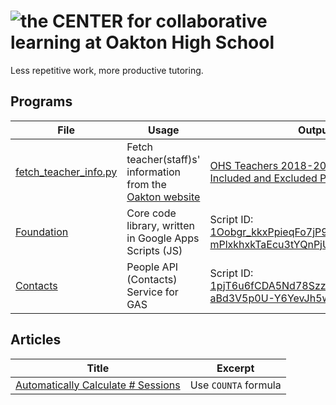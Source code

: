 # ![the CENTER for collaborative learning at Oakton High School](https://ohsthecenter.files.wordpress.com/2015/09/cropped-the-center-full-world.png)

Less repetitive work, more productive tutoring.

## Programs

|File|Usage|Output|
|--|--|--|
|[fetch_teacher_info.py](./code/fetch_teacher_info.py)|Fetch teacher(staff)s' information from the [Oakton website](https://oaktonhs.fcps.edu/staff-directory)|[OHS Teachers 2018-2019.xls](./code/generated/OHS%20Teachers%202018-2019.xls),<br />[Included and Excluded Positions.txt](./code/generated/Included%20and%20Excluded%20Positions.txt)|
|[Foundation](./Google%20App%20Script/Foundation/)|Core code library, written in Google Apps Scripts (JS)|Script ID: [1Oobgr_kkxPpieqFo7jP9mQVJrPe2ZIoORb-mPlxkhxkTaEcu3tYQnPjU](https://script.google.com/d/1Oobgr_kkxPpieqFo7jP9mQVJrPe2ZIoORb-mPlxkhxkTaEcu3tYQnPjU/edit)|
|[Contacts](./Google%20App%20Script/Contacts/)|People API (Contacts) Service for GAS|Script ID: [1pjT6u6fCDA5Nd78SzzlHVmBmS-aBd3V5p0U-Y6YevJh5wvIJevEvVgWn](https://script.google.com/d/1pjT6u6fCDA5Nd78SzzlHVmBmS-aBd3V5p0U-Y6YevJh5wvIJevEvVgWn/edit)|

## Articles

|Title|Excerpt|
|--|--|
|[Automatically Calculate # Sessions](./articles/auto-session-count.md)|Use `COUNTA` formula|
